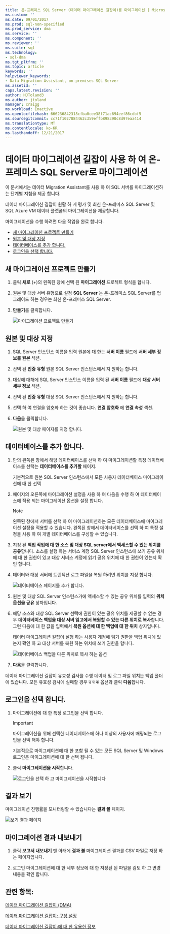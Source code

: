 ```yaml
---
title: 온-프레미스 SQL Server (데이터 마이그레이션 길잡이)를 마이그레이션 | Microsoft Docs
ms.custom: ''
ms.date: 09/01/2017
ms.prod: sql-non-specified
ms.prod_service: dma
ms.service: ''
ms.component: ''
ms.reviewer: ''
ms.suite: sql
ms.technology:
- sql-dma
ms.tgt_pltfrm: ''
ms.topic: article
keywords: ''
helpviewer_keywords:
- Data Migration Assistant, on-premises SQL Server
ms.assetid: ''
caps.latest.revision: ''
author: HJToland3
ms.author: jtoland
manager: craigg
ms.workload: Inactive
ms.openlocfilehash: 666236842318cfba0cee38f71ac694eef86cdbf5
ms.sourcegitcommit: cc71f1027884462c359effb898390c8d97eaa414
ms.translationtype: MT
ms.contentlocale: ko-KR
ms.lasthandoff: 12/21/2017
---
```

# <a name="migrate-on-premises-sql-server-using-data-migration-assistant"></a>데이터 마이그레이션 길잡이 사용 하 여 온-프레미스 SQL Server로 마이그레이션

이 문서에서는 데이터 Migration Assistant를 사용 하 여 SQL 서버를 마이그레이션하는 단계별 지침을 제공 합니다.

데이터 마이그레이션 길잡이 원활 하 게 평가 및 최신 온-프레미스 SQL Server 및 SQL Azure VM 데이터 플랫폼의 마이그레이션을 제공합니다.  

마이그레이션을 수행 하려면 다음 작업을 완료 합니다.

- [새 마이그레이션 프로젝트 만들기](#create-a-new-migration-project)
- [원본 및 대상 지정](#specify-source-and-target)
- [데이터베이스를 추가 합니다.](#add-databases)
- [로그인을 선택 합니다.](#select-logins)

## <a name="create-a-new-migration-project"></a>새 마이그레이션 프로젝트 만들기

1. 클릭 **새로** (+)의 왼쪽된 창에 선택 된 **마이그레이션** 프로젝트 형식을 합니다.

1. 원본 및 대상 서버 유형으로 설정 **SQL Server** 는 온-프레미스 SQL Server를 업그레이드 하는 경우는 최신 온-프레미스 SQL Server.

1. **만들기**를 클릭합니다.

   ![마이그레이션 프로젝트 만들기](../dma/media/NewCreate.png)

## <a name="specify-the-source-and-target"></a>원본 및 대상 지정

1. SQL Server 인스턴스 이름을 입력 원본에 대 한는 **서버 이름** 필드에 **서버 세부 정보를 원본** 섹션. 

1. 선택 된 **인증 유형** 원본 SQL Server 인스턴스에서 지 원하는 합니다.

1. 대상에 대해에 SQL Server 인스턴스 이름을 입력 된 **서버 이름** 필드에 **대상 서버 세부 정보** 섹션. 

1. 선택 된 **인증 유형** 대상 SQL Server 인스턴스에서 지 원하는 합니다.

1. 선택 하 여 연결을 암호화 하는 것이 좋습니다. **연결 암호화** 에 **연결 속성** 섹션.

1. **다음**을 클릭합니다.

   ![원본 및 대상 페이지를 지정 합니다.](../dma/media/SourceTarget.png)

## <a name="add-databases"></a>데이터베이스를 추가 합니다.

1. 만의 왼쪽된 창에서 해당 데이터베이스를 선택 하 여 마이그레이션할 특정 데이터베이스를 선택는 **데이터베이스를 추가할** 페이지.

   기본적으로 원본 SQL Server 인스턴스에서 모든 사용자 데이터베이스 마이그레이션에 대 한 선택

1. 페이지의 오른쪽에 마이그레이션 설정을 사용 하 여 다음을 수행 하 여 데이터베이스에 적용 되는 마이그레이션 옵션을 설정 합니다.

   > [!NOTE]
   > 왼쪽된 창에서 서버를 선택 하 여 마이그레이션하는 모든 데이터베이스에 마이그레이션 설정을 적용할 수 있습니다. 왼쪽된 창에서 데이터베이스를 선택 하 여 특정 설정을 사용 하 여 개별 데이터베이스를 구성할 수 있습니다.


 1. 지정 된 **백업 작업에 대 한 소스 및 대상 SQL server에서 액세스할 수 있는 위치를 공유**합니다. 소스를 실행 하는 서비스 계정 SQL Server 인스턴스에 쓰기 공유 위치에 대 한 권한이 있고 대상 서비스 계정에 읽기 공유 위치에 대 한 권한이 있는지 확인 합니다.

 1. 데이터와 대상 서버에 트랜잭션 로그 파일을 복원 하려면 위치를 지정 합니다.

    ![데이터베이스 페이지를 추가 합니다.](../dma/media/AddDatabases.png)

1. 원본 및 대상 SQL Server 인스턴스가에 액세스할 수 있는 공유 위치를 입력의 **위치 옵션을 공유** 상자입니다.

1. 해당 소스와 대상 SQL Server 선택에 권한이 있는 공유 위치를 제공할 수 없는 경우 **데이터베이스 백업을 대상 서버 읽고에서 복원할 수 있는 다른 위치로 복사**합니다. 그런 다음에 대 한 값을 입력에서 **복원 옵션에 대 한 백업에 대 한 위치** 상자입니다. 

   데이터 마이그레이션 길잡이 실행 하는 사용자 계정에 읽기 권한을 백업 위치에 있는지 확인 하 고 대상 서버를 복원 하는 위치에 쓰기 권한을 합니다.

   ![데이터베이스 백업을 다른 위치로 복사 하는 옵션](../dma/media/CopyDatabaseDifferentLocation.png)

1. **다음**을 클릭합니다.

데이터 마이그레이션 길잡이 유효성 검사를 수행 데이터 및 로그 파일 위치는 백업 폴더에 있습니다. 모든 유효성 검사에 실패할 경우 उ प क 옵션과 클릭 **다음**합니다.

## <a name="select-logins"></a>로그인을 선택 합니다.

1. 마이그레이션에 대 한 특정 로그인을 선택 합니다.

   > [!IMPORTANT]
   > 마이그레이션을 위해 선택한 데이터베이스에 하나 이상의 사용자에 매핑되는 로그인을 선택 해야 합니다.   

   기본적으로 마이그레이션에 대 한 포함 될 수 있는 모든 SQL Server 및 Windows 로그인은 마이그레이션에 대 한 선택 됩니다.

1. 클릭 **마이그레이션을 시작**합니다.

   ![로그인을 선택 하 고 마이그레이션을 시작합니다](../dma/media/SelectLogins.png)

## <a name="view-results"></a>결과 보기

마이그레이션 진행률을 모니터링할 수 있습니다는 **결과 볼** 페이지.

![보기 결과 페이지](../dma/media/ViewResults.png)

## <a name="export-migration-results"></a>마이그레이션 결과 내보내기

1. 클릭 **보고서 내보내기** 맨 아래에 **결과 볼** 마이그레이션 결과를 CSV 파일로 저장 하는 페이지입니다.

1. 로그인 마이그레이션에 대 한 세부 정보에 대 한 저장된 된 파일을 검토 하 고 변경 내용을 확인 합니다.

## <a name="see-also"></a>관련 항목:

[데이터 마이그레이션 길잡이 (DMA)](../dma/dma-overview.md)

[데이터 마이그레이션 길잡이: 구성 설정](../dma/dma-configurationsettings.md)

[데이터 마이그레이션 길잡이:에 대 한 유용한 정보](../dma/dma-bestpractices.md)
